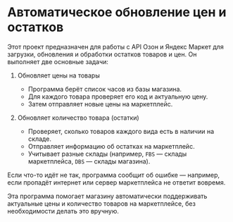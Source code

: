 # Автоматическое обновление цен и остатков


Этот проект предназначен для работы с API Озон и Яндекс Маркет для загрузки, обновления и обработки остатков товаров и цен. Он выполняет две основные задачи:

1. Обновляет цены на товары  
   - Программа берёт список часов из базы магазина.
   - Для каждого товара проверяет его код и актуальную цену.
   - Затем отправляет новые цены на маркетплейс. 

2. Обновляет количество товара (остатки)  
   - Проверяет, сколько товаров каждого вида есть в наличии на складе.
   - Отправляет информацию об остатках на маркетплейс. 
   - Учитывает разные склады (например, `FBS` — склады маркетплейса, `DBS` — склады магазина).

Если что-то идёт не так, программа сообщит об ошибке — например, если пропадёт интернет или сервер маркетплейса не ответит вовремя.

Эта программа помогает магазину автоматически поддерживать актуальные цены и количество товаров на маркетплейсе, без необходимости делать это вручную.



